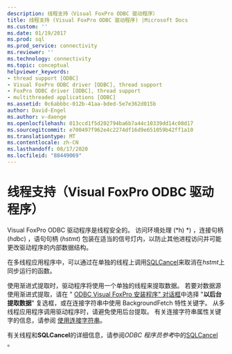 ```yaml
---
description: 线程支持（Visual FoxPro ODBC 驱动程序）
title: 线程支持 (Visual FoxPro ODBC 驱动程序) |Microsoft Docs
ms.custom: ''
ms.date: 01/19/2017
ms.prod: sql
ms.prod_service: connectivity
ms.reviewer: ''
ms.technology: connectivity
ms.topic: conceptual
helpviewer_keywords:
- thread support [ODBC]
- Visual FoxPro ODBC driver [ODBC], thread support
- FoxPro ODBC driver [ODBC], thread support
- multithreaded applications [ODBC]
ms.assetid: 0c6abbbc-012b-41aa-bded-5e7e362d015b
author: David-Engel
ms.author: v-daenge
ms.openlocfilehash: 013ccd1f5d202794ba6b7a44c10339dd14c08d17
ms.sourcegitcommit: e700497f962e4c2274df16d9e651059b42ff1a10
ms.translationtype: MT
ms.contentlocale: zh-CN
ms.lasthandoff: 08/17/2020
ms.locfileid: "88449069"
---
```

# <a name="thread-support-visual-foxpro-odbc-driver"></a>线程支持（Visual FoxPro ODBC 驱动程序）
Visual FoxPro ODBC 驱动程序是线程安全的。 访问环境处理 (*h) *) ，连接句柄 (*hdbc*) ，语句句柄 (*hstmt*) 包装在适当的信号灯内，以防止其他进程访问并可能更改驱动程序的内部数据结构。  
  
 在多线程应用程序中，可以通过在单独的线程上调用[SQLCancel](../../odbc/microsoft/sqlcancel-visual-foxpro-odbc-driver.md)来取消在*hstmt*上同步运行的函数。  
  
 使用渐进式提取时，驱动程序将使用一个单独的线程来提取数据。 若要对数据源使用渐进式提取，请在 " [ODBC Visual FoxPro 安装程序" 对话框](../../odbc/microsoft/odbc-visual-foxpro-setup-dialog-box.md)中选择 "**以后台提取数据**" 复选框，或在连接字符串中使用 BackgroundFetch 特性关键字。 从多线程应用程序调用驱动程序时，请避免使用后台提取。 有关连接字符串属性关键字的信息，请参阅 [使用连接字符串](../../odbc/microsoft/using-connection-strings.md)。  
  
 有关线程和**SQLCancel**的详细信息，请参阅*ODBC 程序员参考*中的[SQLCancel](../../odbc/reference/syntax/sqlcancel-function.md) 。
